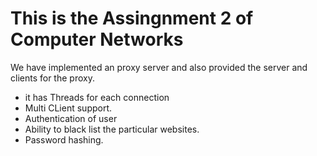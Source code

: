 # This is the Assingnment 2 of Computer Networks 

We have implemented an proxy server and also provided the server and clients for the proxy.
- it has Threads for each connection
- Multi CLient support.
- Authentication of user
- Ability to black list the particular websites.
- Password hashing.
